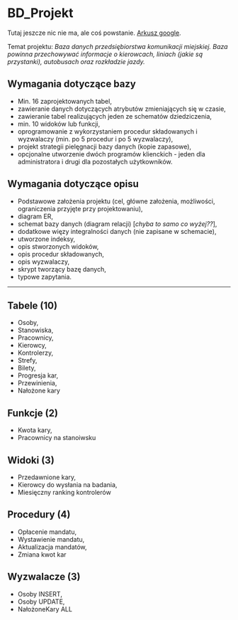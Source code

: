 # BD_Projekt
Tutaj jeszcze nic nie ma, ale coś powstanie.
[Arkusz google](https://docs.google.com/spreadsheets/d/1Jg0HyKWWY96D-6gPyGL3LQ-5d9hi8gJcSzA8RWQKls8/edit#gid=0).

Temat projektu: *Baza danych przedsiębiorstwa komunikacji miejskiej. Baza powinna przechowywać informacje o kierowcach, liniach (jakie są przystanki), autobusach oraz rozkładzie jazdy.*

## Wymagania dotyczące bazy
* Min. 16 zaprojektowanych tabel,
* zawieranie danych dotyczących atrybutów zmieniających się w czasie,
* zawieranie tabel realizujących jeden ze schematów dziedziczenia,
* min. 10 widoków lub funkcji,
* oprogramowanie z wykorzystaniem procedur składowanych i wyzwalaczy (min. po 5 procedur i po 5 wyzwalaczy),
* projekt strategii pielęgnacji bazy danych (kopie zapasowe),
* opcjonalne utworzenie dwóch programów klienckich - jeden dla administratora i drugi dla pozostałych użytkowników.

## Wymagania dotyczące opisu
* Podstawowe założenia projektu (cel, główne założenia, możliwości, ograniczenia przyjęte przy projektowaniu),
* diagram ER,
* schemat bazy danych (diagram relacji) [*chyba to samo co wyżej??*],
* dodatkowe więzy integralności danych (nie zapisane w schemacie),
* utworzone indeksy,
* opis stworzonych widoków,
* opis procedur składowanych,
* opis wyzwalaczy,
* skrypt tworzący bazę danych,
* typowe zapytania.

--------------------------------------

## Tabele (10)
* Osoby,
* Stanowiska,
* Pracownicy,
* Kierowcy,
* Kontrolerzy,
* Strefy,
* Bilety,
* Progresja kar,
* Przewinienia,
* Nałożone kary

## Funkcje (2)
* Kwota kary,
* Pracownicy na stanoiwsku

## Widoki (3)
* Przedawnione kary,
* Kierowcy do wysłania na badania,
* Miesięczny ranking kontrolerów

## Procedury (4)
* Opłacenie mandatu,
* Wystawienie mandatu,
* Aktualizacja mandatów,
* Zmiana kwot kar

## Wyzwalacze (3)
* Osoby INSERT,
* Osoby UPDATE,
* NałożoneKary ALL
